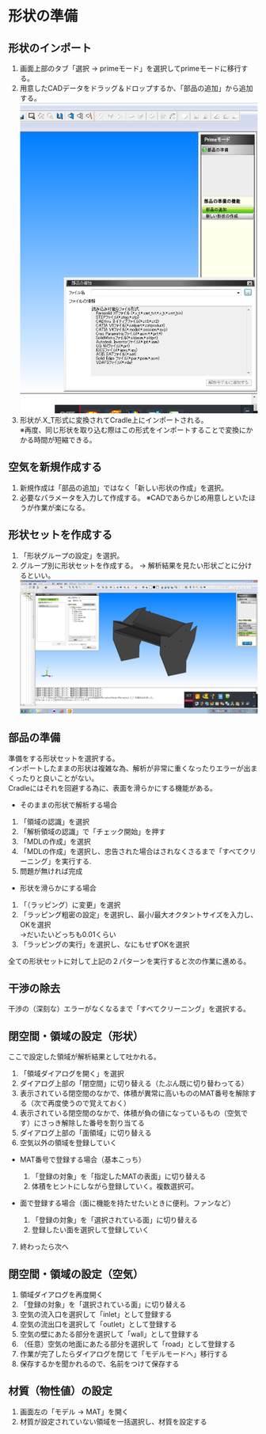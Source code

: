 # 形状の準備
## 形状のインポート
1. 画面上部のタブ「選択 -> primeモード」を選択してprimeモードに移行する。
2. 用意したCADデータをドラッグ＆ドロップするか、「部品の追加」から追加する。  
![importCAD](https://github.com/KIT-formula/Cradle/blob/image/importCAD.jpg)
3. 形状が.X_T形式に変換されてCradle上にインポートされる。  
※再度、同じ形状を取り込む際はこの形式をインポートすることで変換にかかる時間が短縮できる。

## 空気を新規作成する
1. 新規作成は「部品の追加」ではなく「新しい形状の作成」を選択。
2. 必要なパラメータを入力して作成する。
※CADであらかじめ用意しといたほうが作業が楽になる。

## 形状セットを作成する
1. 「形状グループの設定」を選択。
2. グループ別に形状セットを作成する。 → 解析結果を見たい形状ごとに分けるといい。  
![group](https://github.com/KIT-formula/Cradle/blob/image/gropesetting.jpg)

## 部品の準備
準備をする形状セットを選択する。  
インポートしたままの形状は複雑な為、解析が非常に重くなったりエラーが出まくったりと良いことがない。  
Cradleにはそれを回避する為に、表面を滑らかにする機能がある。  

- そのままの形状で解析する場合

1. 「領域の認識」を選択
2. 「解析領域の認識」で「チェック開始」を押す
3. 「MDLの作成」を選択
4. 「MDLの作成」を選択し、忠告された場合はされなくさるまで「すべてクリーニング」を実行する. 
5. 問題が無ければ完成

- 形状を滑らかにする場合
1. 「（ラッピング）に変更」を選択
2. 「ラッピング粗密の設定」を選択し、最小/最大オクタントサイズを入力し、OKを選択  
  →だいたいどっちも0.01くらい
3. 「ラッピングの実行」を選択し、なにもせずOKを選択

全ての形状セットに対して上記の２パターンを実行すると次の作業に進める。

## 干渉の除去
干渉の（深刻な）エラーがなくなるまで「すべてクリーニング」を選択する。  

## 閉空間・領域の設定（形状）
ここで設定した領域が解析結果として吐かれる。

1. 「領域ダイアログを開く」を選択
2. ダイアログ上部の「閉空間」に切り替える（たぶん既に切り替わってる）
3. 表示されている閉空間のなかで、体積が異常に高いもののMAT番号を解除する（次で再度使うので覚えておく）
4. 表示されている閉空間のなかで、体積が負の値になっているもの（空気です）にさっき解除した番号を割り当てる
5. ダイアログ上部の「面領域」に切り替える
6. 空気以外の領域を登録していく

- MAT番号で登録する場合（基本こっち）
  1. 「登録の対象」を「指定したMATの表面」に切り替える
  2. 体積をヒントにしながら登録していく。複数選択可。

- 面で登録する場合（面に機能を持たせたいときに便利。ファンなど）
  1. 「登録の対象」を「選択されている面」に切り替える
  2. 登録したい面を選択して登録していく

7. 終わったら次へ

## 閉空間・領域の設定（空気）
1. 領域ダイアログを再度開く
2. 「登録の対象」を「選択されている面」に切り替える
3. 空気の流入口を選択して「inlet」として登録する
4. 空気の流出口を選択して「outlet」として登録する
5. 空気の壁にあたる部分を選択して「wall」として登録する
6. （任意）空気の地面にあたる部分を選択して「road」として登録する
7. 作業が完了したらダイアログを閉じて「モデルモードへ」移行する
8. 保存するかを聞かれるので、名前をつけて保存する

## 材質（物性値）の設定
1. 画面左の「モデル -> MAT」を開く
2. 材質が設定されていない領域を一括選択し、材質を設定する
